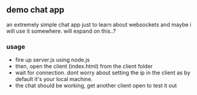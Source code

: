 ## demo chat app
an extremely simple chat app just to learn about websockets and maybe i will use it somewhere. will expand on this..?
### usage
- fire up server.js using node.js
- then, open the client (index.html) from the client folder
- wait for connection. dont worry about setting the ip in the client as by default it's your local machine.
- the chat should be working, get another client open to test it out
